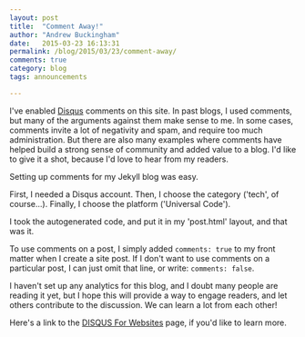 ```yaml
---
layout: post
title:  "Comment Away!"
author: "Andrew Buckingham"
date:   2015-03-23 16:13:31
permalink: /blog/2015/03/23/comment-away/
comments: true
category: blog
tags: announcements

---
```


I've enabled [Disqus](https://disqus.com/) comments on this site. In past blogs, I used comments, but many of the arguments against them make sense to me. In some cases, comments invite a lot of negativity and spam, and require too much administration. But there are also many examples where comments have helped build a strong sense of community and added value to a blog. I'd like to give it a shot, because I'd love to hear from my readers.

Setting up comments for my Jekyll blog was easy.

<!-- more -->

First, I needed a Disqus account. Then, I choose the category ('tech', of course...). Finally, I choose the platform ('Universal Code').

I took the autogenerated code, and put it in my 'post.html' layout, and that was it.

To use comments on a post, I simply added `comments: true` to my front matter when I create a site post. If I don't want to use comments on a particular post, I can just omit that line, or write: `comments: false`.

I haven't set up any analytics for this blog, and I doubt many people are reading it yet, but I hope this will provide a way to engage readers, and let others contribute to the discussion. We can learn a lot from each other!

Here's a link to the [DISQUS For Websites](https://disqus.com/websites/) page, if you'd like to learn more.



